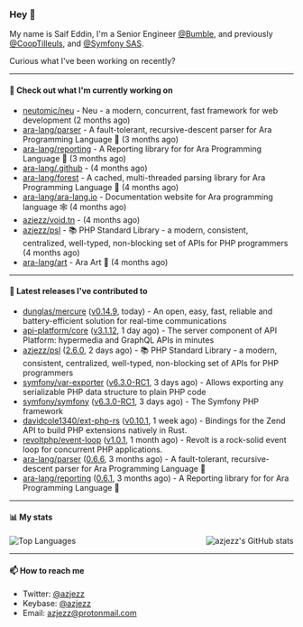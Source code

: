 ### Hey 👋

My name is Saif Eddin, I'm a Senior Engineer [@Bumble](https://bumble.com/), and previously [@CoopTilleuls](https://les-tilleuls.coop/en), and [@Symfony SAS](https://symfony.com). 

Curious what I've been working on recently?

---

#### 👷 Check out what I'm currently working on

- [neutomic/neu](https://github.com/neutomic/neu) - Neu - a modern, concurrent, fast framework for web development (2 months ago)
- [ara-lang/parser](https://github.com/ara-lang/parser) - A fault-tolerant, recursive-descent parser for Ara Programming Language 🌲 (3 months ago)
- [ara-lang/reporting](https://github.com/ara-lang/reporting) - A Reporting library for for Ara Programming Language 📃 (3 months ago)
- [ara-lang/.github](https://github.com/ara-lang/.github) -  (4 months ago)
- [ara-lang/forest](https://github.com/ara-lang/forest) - A cached, multi-threaded parsing library for Ara Programming Language 🍃 (4 months ago)
- [ara-lang/ara-lang.io](https://github.com/ara-lang/ara-lang.io) - Documentation website for Ara programming language 🕸 (4 months ago)
- [azjezz/void.tn](https://github.com/azjezz/void.tn) -  (4 months ago)
- [azjezz/psl](https://github.com/azjezz/psl) - 📚 PHP Standard Library - a modern, consistent, centralized, well-typed, non-blocking set of APIs for PHP programmers (4 months ago)
- [ara-lang/art](https://github.com/ara-lang/art) - Ara Art 🎨 (4 months ago)

---

#### 🔭 Latest releases I've contributed to

- [dunglas/mercure](https://github.com/dunglas/mercure) ([v0.14.9](https://github.com/dunglas/mercure/releases/tag/v0.14.9), today) - An open, easy, fast, reliable and battery-efficient solution for real-time communications
- [api-platform/core](https://github.com/api-platform/core) ([v3.1.12](https://github.com/api-platform/core/releases/tag/v3.1.12), 1 day ago) - The server component of API Platform: hypermedia and GraphQL APIs in minutes
- [azjezz/psl](https://github.com/azjezz/psl) ([2.6.0](https://github.com/azjezz/psl/releases/tag/2.6.0), 2 days ago) - 📚 PHP Standard Library - a modern, consistent, centralized, well-typed, non-blocking set of APIs for PHP programmers
- [symfony/var-exporter](https://github.com/symfony/var-exporter) ([v6.3.0-RC1](https://github.com/symfony/var-exporter/releases/tag/v6.3.0-RC1), 3 days ago) - Allows exporting any serializable PHP data structure to plain PHP code
- [symfony/symfony](https://github.com/symfony/symfony) ([v6.3.0-RC1](https://github.com/symfony/symfony/releases/tag/v6.3.0-RC1), 3 days ago) - The Symfony PHP framework
- [davidcole1340/ext-php-rs](https://github.com/davidcole1340/ext-php-rs) ([v0.10.1](https://github.com/davidcole1340/ext-php-rs/releases/tag/v0.10.1), 1 week ago) - Bindings for the Zend API to build PHP extensions natively in Rust.
- [revoltphp/event-loop](https://github.com/revoltphp/event-loop) ([v1.0.1](https://github.com/revoltphp/event-loop/releases/tag/v1.0.1), 1 month ago) - Revolt is a rock-solid event loop for concurrent PHP applications.
- [ara-lang/parser](https://github.com/ara-lang/parser) ([0.6.6](https://github.com/ara-lang/parser/releases/tag/0.6.6), 3 months ago) - A fault-tolerant, recursive-descent parser for Ara Programming Language 🌲
- [ara-lang/reporting](https://github.com/ara-lang/reporting) ([0.6.1](https://github.com/ara-lang/reporting/releases/tag/0.6.1), 3 months ago) - A Reporting library for for Ara Programming Language 📃

---

#### 📊 My stats

<img align="right" alt="azjezz's GitHub stats" src="https://github-readme-stats.vercel.app/api?username=azjezz&count_private=1&show_icons=true&" />

![Top Languages](https://github-readme-stats.vercel.app/api/top-langs/?username=azjezz)

---

#### 📫 How to reach me

- Twitter: [@azjezz](https://twitter.com/azjezz)
- Keybase: [@azjezz](https://keybase.io/azjezz)
- Email: [azjezz@protonmail.com](mailto://azjezz@protonmail.com)
